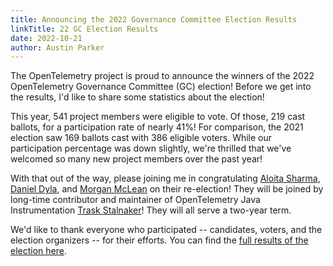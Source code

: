 ```yaml
---
title: Announcing the 2022 Governance Committee Election Results
linkTitle: 22 GC Election Results
date: 2022-10-21
author: Austin Parker
---
```


The OpenTelemetry project is proud to announce the winners of the 2022
OpenTelemetry Governance Committee (GC) election! Before we get into the
results, I'd like to share some statistics about the election!

This year, 541 project members were eligible to vote. Of those, 219 cast
ballots, for a participation rate of nearly 41%! For comparison, the 2021
election saw 169 ballots cast with 386 eligible voters. While our participation
percentage was down slightly, we're thrilled that we've welcomed so many new
project members over the past year!

With that out of the way, please joining me in congratulating [Aloita
Sharma](https://github.com/alolita), [Daniel Dyla](https://github.com/dyladan),
and [Morgan McLean](https://github.com/mtwo) on their re-election! They will be
joined by long-time contributor and maintainer of OpenTelemetry Java
Instrumentation [Trask Stalnaker](https://github.com/trask)! They will all serve
a two-year term.

We'd like to thank everyone who participated -- candidates, voters, and the
election organizers -- for their efforts. You can find the [full results of the
election here](https://vote.heliosvoting.org/helios/elections/76558134-3384-11ed-8688-02871af94755/view).
